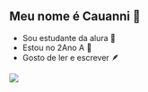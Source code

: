 ## Meu nome é Cauanni 👋  


- Sou estudante da alura 🎀
- Estou no 2Ano A 🩷
- Gosto de ler e escrever 🪶


![](https://media1.tenor.com/m/VGqo8slb36YAAAAd/hotd-house-of-the-dragon.gif)

